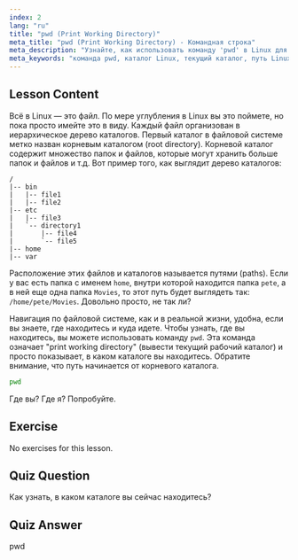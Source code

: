 ```yaml
---
index: 2
lang: "ru"
title: "pwd (Print Working Directory)"
meta_title: "pwd (Print Working Directory) - Командная строка"
meta_description: "Узнайте, как использовать команду 'pwd' в Linux для вывода текущего рабочего каталога. Изучите пути файловой системы Linux и навигацию для начинающих."
meta_keywords: "команда pwd, каталог Linux, текущий каталог, путь Linux, учебник Linux, Linux для начинающих, руководство по Linux"
---
```


## Lesson Content

Всё в Linux — это файл. По мере углубления в Linux вы это поймете, но пока просто имейте это в виду. Каждый файл организован в иерархическое дерево каталогов. Первый каталог в файловой системе метко назван корневым каталогом (root directory). Корневой каталог содержит множество папок и файлов, которые могут хранить больше папок и файлов и т.д. Вот пример того, как выглядит дерево каталогов:

```plaintext
/
|-- bin
|   |-- file1
|   |-- file2
|-- etc
|   |-- file3
|   `-- directory1
|       |-- file4
|       `-- file5
|-- home
|-- var
```

Расположение этих файлов и каталогов называется путями (paths). Если у вас есть папка с именем `home`, внутри которой находится папка `pete`, а в ней еще одна папка `Movies`, то этот путь будет выглядеть так: `/home/pete/Movies`. Довольно просто, не так ли?

Навигация по файловой системе, как и в реальной жизни, удобна, если вы знаете, где находитесь и куда идете. Чтобы узнать, где вы находитесь, вы можете использовать команду `pwd`. Эта команда означает "print working directory" (вывести текущий рабочий каталог) и просто показывает, в каком каталоге вы находитесь. Обратите внимание, что путь начинается от корневого каталога.

```bash
pwd
```

Где вы? Где я? Попробуйте.

## Exercise

No exercises for this lesson.

## Quiz Question

Как узнать, в каком каталоге вы сейчас находитесь?

## Quiz Answer

pwd
